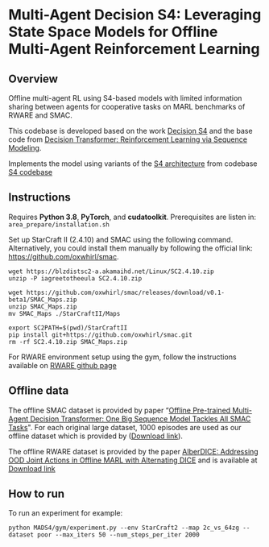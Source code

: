 
# Multi-Agent Decision S4: Leveraging State Space Models for Offline Multi-Agent Reinforcement Learning

## Overview

Offline multi-agent RL using S4-based models with limited information sharing between agents for cooperative tasks on MARL benchmarks of RWARE and SMAC.

This codebase is developed based on the work [Decision S4](https://arxiv.org/abs/2306.05167) and the base code from [Decision Transformer: Reinforcement Learning via Sequence Modeling](https://sites.google.com/berkeley.edu/decision-transformer).

Implements the model using variants of the [S4 architecture](https://arxiv.org/abs/2111.00396) from codebase [S4 codebase](https://github.com/state-spaces/s4)


## Instructions

Requires **Python 3.8**, **PyTorch**, and **cudatoolkit**.
Prerequisites are listen in:
```area_prepare/installation.sh```

Set up StarCraft II (2.4.10) and SMAC using the following command.  Alternatively, you could install them manually by following the official link: https://github.com/oxwhirl/smac.

```
wget https://blzdistsc2-a.akamaihd.net/Linux/SC2.4.10.zip
unzip -P iagreetotheeula SC2.4.10.zip

wget https://github.com/oxwhirl/smac/releases/download/v0.1-beta1/SMAC_Maps.zip
unzip SMAC_Maps.zip
mv SMAC_Maps ./StarCraftII/Maps

export SC2PATH=$(pwd)/StarCraftII
pip install git+https://github.com/oxwhirl/smac.git
rm -rf SC2.4.10.zip SMAC_Maps.zip
```
For RWARE environment setup using the gym, follow the instructions available on [RWARE github page](https://github.com/semitable/robotic-warehouse?tab=readme-ov-file#action-space)

## Offline data

The offline SMAC dataset is provided by paper 
“[Offline Pre-trained Multi-Agent Decision Transformer: One Big Sequence Model Tackles All SMAC Tasks](https://arxiv.org/abs/2112.02845v3)". 
For each original large dataset, 1000 episodes are used as our offline dataset which is provided by
([Download link](https://cloud.tsinghua.edu.cn/d/f3c509d7a9d54ccd89c4/)). 

The offline RWARE dataset is provided by the paper [AlberDICE: Addressing OOD Joint Actions in Offline MARL with Alternating DICE](https://arxiv.org/abs/2311.02194)
and is available at [Download link](https://drive.google.com/drive/folders/1e7ttrZzCX2v8HsSMxjhy3Vrd7ZifYSOQ?usp=drive_link)

## How to run

To run an experiment for example:
```
python MADS4/gym/experiment.py --env StarCraft2 --map 2c_vs_64zg --dataset poor --max_iters 50 --num_steps_per_iter 2000
```

